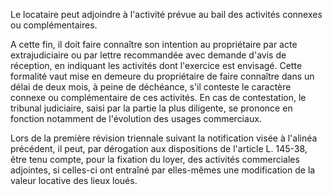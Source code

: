 Le locataire peut adjoindre à l'activité prévue au bail des activités connexes ou complémentaires. 


A cette fin, il doit faire connaître son intention au propriétaire par acte extrajudiciaire ou par lettre recommandée avec demande d'avis de réception, en indiquant les activités dont l'exercice est envisagé. Cette formalité vaut mise en demeure du propriétaire de faire connaître dans un délai de deux mois, à peine de déchéance, s'il conteste le caractère connexe ou complémentaire de ces activités. En cas de contestation, le tribunal judiciaire, saisi par la partie la plus diligente, se prononce en fonction notamment de l'évolution des usages commerciaux. 


Lors de la première révision triennale suivant la notification visée à l'alinéa précédent, il peut, par dérogation aux dispositions de l'article L. 145-38, être tenu compte, pour la fixation du loyer, des activités commerciales adjointes, si celles-ci ont entraîné par elles-mêmes une modification de la valeur locative des lieux loués.

